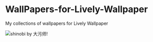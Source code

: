 # WallPapers-for-Lively-Wallpaper
My collections of wallpapers for Lively Wallpaper

<img src="https://media0.giphy.com/media/5mWdlkmBDcqPpDZ5mp/giphy.gif?cid=790b761134a8f89f54cb3f416d903e93c2a983ef2285527a&rid=giphy.gif&ct=g" alt="shinobi by 大污师!" >
